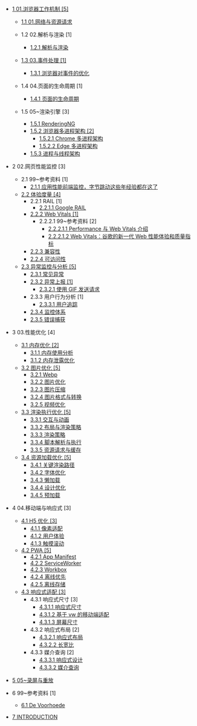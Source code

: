   - [1 01.浏览器工作机制 [5]](/01.浏览器工作机制/README.md)
    - [1.1 01.网络与资源请求](/01.浏览器工作机制/01.网络与资源请求/README.md)
      
    - 1.2 02.解析与渲染 [1]
      - [1.2.1 解析与渲染](/01.浏览器工作机制/02.解析与渲染/解析与渲染.md)
    - [1.3 03.事件处理 [1]](/01.浏览器工作机制/03.事件处理/README.md)
      - [1.3.1 浏览器对事件的优化](/01.浏览器工作机制/03.事件处理/浏览器对事件的优化.md)
    - 1.4 04.页面的生命周期 [1]
      - [1.4.1 页面的生命周期](/01.浏览器工作机制/04.页面的生命周期/页面的生命周期.md)
    - 1.5 05~渲染引擎 [3]
      - [1.5.1 RenderingNG](/01.浏览器工作机制/05~渲染引擎/RenderingNG.md)
      - [1.5.2 浏览器多进程架构 [2]](/01.浏览器工作机制/05~渲染引擎/浏览器多进程架构/README.md)
        - [1.5.2.1 Chrome 多进程架构](/01.浏览器工作机制/05~渲染引擎/浏览器多进程架构/Chrome%20多进程架构.md)
        - [1.5.2.2 Edge 多进程架构](/01.浏览器工作机制/05~渲染引擎/浏览器多进程架构/Edge%20多进程架构.md)
      - [1.5.3 进程与线程架构](/01.浏览器工作机制/05~渲染引擎/进程与线程架构.md)
  - 2 02.网页性能监控 [3]
    - 2.1 99~参考资料 [1]
      - [2.1.1 应用性能前端监控，字节跳动这些年经验都在这了](/02.网页性能监控/99~参考资料/2021-应用性能前端监控，字节跳动这些年经验都在这了.md)
    - [2.2 体验度量 [4]](/02.网页性能监控/体验度量/README.md)
      - 2.2.1 RAIL [1]
        - [2.2.1.1 Google RAIL](/02.网页性能监控/体验度量/RAIL/Google%20RAIL.md)
      - [2.2.2 Web Vitals [1]](/02.网页性能监控/体验度量/Web%20Vitals/README.md)
        - 2.2.2.1 99~参考资料 [2]
          - [2.2.2.1.1 Performance 与 Web Vitals 介绍](/02.网页性能监控/体验度量/Web%20Vitals/99~参考资料/2020-Performance%20与%20Web%20Vitals%20介绍.md)
          - [2.2.2.1.2 Web Vitals：谷歌的新一代 Web 性能体验和质量指标](/02.网页性能监控/体验度量/Web%20Vitals/99~参考资料/2021-Web%20Vitals：谷歌的新一代%20Web%20性能体验和质量指标.md)
      - [2.2.3 兼容性](/02.网页性能监控/体验度量/兼容性.md)
      - [2.2.4 可访问性](/02.网页性能监控/体验度量/可访问性.md)
    - [2.3 异常监控与分析 [5]](/02.网页性能监控/异常监控与分析/README.md)
      - [2.3.1 常见异常](/02.网页性能监控/异常监控与分析/常见异常.md)
      - [2.3.2 异常上报 [1]](/02.网页性能监控/异常监控与分析/异常上报/README.md)
        - [2.3.2.1 使用 GIF 发送请求](/02.网页性能监控/异常监控与分析/异常上报/使用%20GIF%20发送请求.md)
      - 2.3.3 用户行为分析 [1]
        - [2.3.3.1 用户追踪](/02.网页性能监控/异常监控与分析/用户行为分析/用户追踪.md)
      - [2.3.4 监控体系](/02.网页性能监控/异常监控与分析/监控体系.md)
      - [2.3.5 错误捕获](/02.网页性能监控/异常监控与分析/错误捕获.md)
  - 3 03.性能优化 [4]
    - [3.1 内存优化 [2]](/03.性能优化/内存优化/README.md)
      - [3.1.1 内存使用分析](/03.性能优化/内存优化/内存使用分析.md)
      - [3.1.2 内存泄露优化](/03.性能优化/内存优化/内存泄露优化.md)
    - [3.2 图片优化 [5]](/03.性能优化/图片优化/README.md)
      - [3.2.1 Webp](/03.性能优化/图片优化/Webp.md)
      - [3.2.2 图片优化](/03.性能优化/图片优化/图片优化.md)
      - [3.2.3 图片压缩](/03.性能优化/图片优化/图片压缩.md)
      - [3.2.4 图片格式与转换](/03.性能优化/图片优化/图片格式与转换.md)
      - [3.2.5 视频优化](/03.性能优化/图片优化/视频优化.md)
    - [3.3 渲染执行优化 [5]](/03.性能优化/渲染执行优化/README.md)
      - [3.3.1 交互与动画](/03.性能优化/渲染执行优化/交互与动画.md)
      - [3.3.2 布局与渲染策略](/03.性能优化/渲染执行优化/布局与渲染策略.md)
      - [3.3.3 渲染策略](/03.性能优化/渲染执行优化/渲染策略.md)
      - [3.3.4 脚本解析与执行](/03.性能优化/渲染执行优化/脚本解析与执行.md)
      - [3.3.5 资源请求与缓存](/03.性能优化/渲染执行优化/资源请求与缓存.md)
    - [3.4 资源加载优化 [5]](/03.性能优化/资源加载优化/README.md)
      - [3.4.1 关键渲染路径](/03.性能优化/资源加载优化/关键渲染路径.md)
      - [3.4.2 字体优化](/03.性能优化/资源加载优化/字体优化.md)
      - [3.4.3 懒加载](/03.性能优化/资源加载优化/懒加载.md)
      - [3.4.4 设计优化](/03.性能优化/资源加载优化/设计优化.md)
      - [3.4.5 预加载](/03.性能优化/资源加载优化/预加载.md)
  - 4 04.移动端与响应式 [3]
    - [4.1 H5 优化 [3]](/04.移动端与响应式/H5%20优化/README.md)
      - [4.1.1 像素适配](/04.移动端与响应式/H5%20优化/像素适配.md)
      - [4.1.2 用户体验](/04.移动端与响应式/H5%20优化/用户体验.md)
      - [4.1.3 触摸滚动](/04.移动端与响应式/H5%20优化/触摸滚动.md)
    - [4.2 PWA [5]](/04.移动端与响应式/PWA/README.md)
      - [4.2.1 App Manifest](/04.移动端与响应式/PWA/App%20Manifest.md)
      - [4.2.2 ServiceWorker](/04.移动端与响应式/PWA/ServiceWorker.md)
      - [4.2.3 Workbox](/04.移动端与响应式/PWA/Workbox.md)
      - [4.2.4 离线优先](/04.移动端与响应式/PWA/离线优先.md)
      - [4.2.5 离线存储](/04.移动端与响应式/PWA/离线存储.md)
    - [4.3 响应式适配 [3]](/04.移动端与响应式/响应式适配/README.md)
      - 4.3.1 响应式尺寸 [3]
        - [4.3.1.1 响应式尺寸](/04.移动端与响应式/响应式适配/响应式尺寸/响应式尺寸.md)
        - [4.3.1.2 基于 vw 的移动端适配](/04.移动端与响应式/响应式适配/响应式尺寸/基于%20vw%20的移动端适配.md)
        - [4.3.1.3 屏幕尺寸](/04.移动端与响应式/响应式适配/响应式尺寸/屏幕尺寸.md)
      - 4.3.2 响应式布局 [2]
        - [4.3.2.1 响应式布局](/04.移动端与响应式/响应式适配/响应式布局/响应式布局.md)
        - [4.3.2.2 长宽比](/04.移动端与响应式/响应式适配/响应式布局/长宽比.md)
      - 4.3.3 媒介查询 [2]
        - [4.3.3.1 响应式设计](/04.移动端与响应式/响应式适配/媒介查询/响应式设计.md)
        - [4.3.3.2 媒介查询](/04.移动端与响应式/响应式适配/媒介查询/媒介查询.md)
  - [5 05~录屏与重放](/05~录屏与重放/README.md)
    
  - 6 99~参考资料 [1]
    - [6.1 De Voorhoede](/99~参考资料/De%20Voorhoede.md)
  - [7 INTRODUCTION](/INTRODUCTION.md)